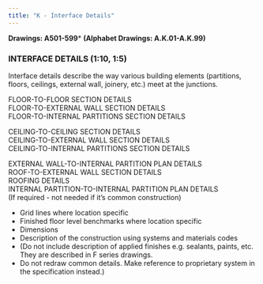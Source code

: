 ```yaml
---
title: "K - Interface Details"
---
```

**Drawings: A501-599***
**(Alphabet Drawings: A.K.01-A.K.99)**

### INTERFACE DETAILS (1:10, 1:5)

Interface details describe the way various building elements (partitions, floors, ceilings, external wall, joinery, etc.) meet at the junctions.

FLOOR-TO-FLOOR SECTION DETAILS  
FLOOR-TO-EXTERNAL WALL SECTION DETAILS  
FLOOR-TO-INTERNAL PARTITIONS SECTION DETAILS

CEILING-TO-CEILING SECTION DETAILS  
CEILING-TO-EXTERNAL WALL SECTION DETAILS  
CEILING-TO-INTERNAL PARTITIONS SECTION DETAILS

EXTERNAL WALL-TO-INTERNAL PARTITION PLAN DETAILS  
ROOF-TO-EXTERNAL WALL SECTION DETAILS  
ROOFING DETAILS  
INTERNAL PARTITION-TO-INTERNAL PARTITION PLAN DETAILS  
(If required - not needed if it’s common construction)

-   Grid lines where location specific
-   Finished floor level benchmarks where location specific
-   Dimensions
-   Description of the construction using systems and materials codes
-   (Do not include description of applied finishes e.g. sealants, paints, etc. They are described in F series drawings.
-   Do not redraw common details. Make reference to proprietary system in the specification instead.)